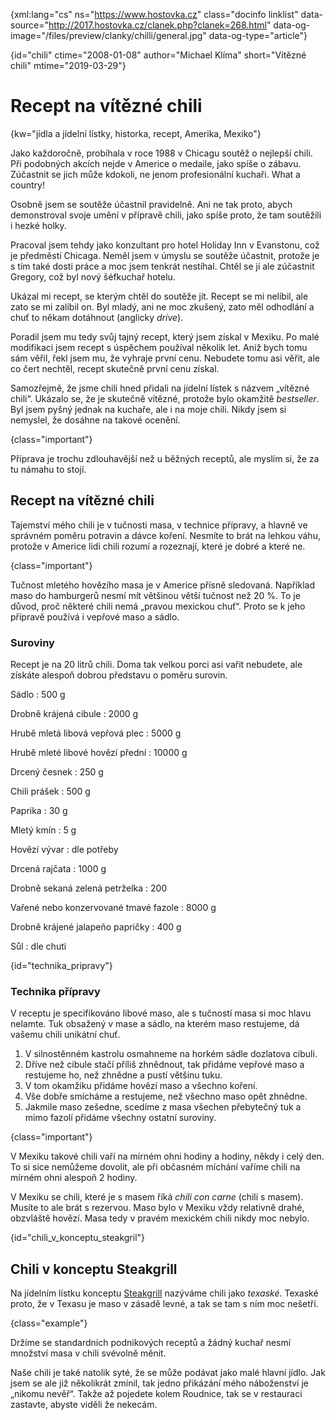 
{xml:lang="cs" ns="https://www.hostovka.cz" class="docinfo linklist" data-source="http://2017.hostovka.cz/clanek.php?clanek=268.html" data-og-image="/files/preview/clanky/chilli/general.jpg" data-og-type="article"}

{id="chili" ctime="2008-01-08" author="Michael Klíma" short="Vítězné chili" mtime="2019-03-29"}

# Recept na vítězné chili

<!-- generated attribute kw by user_udpatekw.sh on 2019-03-11, do not edit -->

{kw="jídla a jídelní lístky, historka, recept, Amerika, Mexiko"}

Jako každoročně, probíhala v roce 1988 v Chicagu soutěž o nejlepší chili. Při podobných akcích nejde v Americe o medaile, jako spíše o zábavu. Zúčastnit se jich může kdokoli, ne jenom profesionální kuchaři. What a country!

Osobně jsem se soutěže účastnil pravidelně. Ani ne tak proto, abych demonstroval svoje umění v přípravě chili, jako spíše proto, že tam soutěžili i hezké holky.

Pracoval jsem tehdy jako konzultant pro hotel Holiday Inn v Evanstonu, což je předměstí Chicaga. Neměl jsem v úmyslu se soutěže účastnit, protože je s tím také dosti práce a moc jsem tenkrát nestíhal. Chtěl se jí ale zúčastnit Gregory, což byl nový šéfkuchař hotelu.

Ukázal mi recept, se kterým chtěl do soutěže jít. Recept se mi nelíbil, ale zato se mi zalíbil on. Byl mladý, ani ne moc zkušený, zato měl odhodlání a chuť to někam dotáhnout (anglicky _drive_).

Poradil jsem mu tedy svůj tajný recept, který jsem získal v Mexiku. Po malé modifikaci jsem recept s úspěchem používal několik let. Aniž bych tomu sám věřil, řekl jsem mu, že vyhraje první cenu. Nebudete tomu asi věřit, ale co čert nechtěl, recept skutečně první cenu získal.

Samozřejmě, že jsme chili hned přidali na jídelní lístek s názvem „vítězné chili“. Ukázalo se, že je skutečně vítězné, protože bylo okamžitě _bestseller_. Byl jsem pyšný jednak na kuchaře, ale i na moje chili. Nikdy jsem si nemyslel, že dosáhne na takové ocenění.

{class="important"}

Příprava je trochu zdlouhavější než u běžných receptů, ale myslím si, že za tu námahu to stojí.

## Recept na vítězné chili

Tajemství mého chili je v tučnosti masa, v technice přípravy, a hlavně ve správném poměru potravin a dávce koření. Nesmíte to brát na lehkou váhu, protože v Americe lidi chili rozumí a rozeznají, které je dobré a které ne.

{class="important"}

Tučnost mletého hovězího masa je v Americe přísně sledovaná. Například maso do hamburgerů nesmí mít většinou větší tučnost než 20 %. To je důvod, proč některé chili nemá „pravou mexickou chuť“. Proto se k jeho přípravě používá i vepřové maso a sádlo.

### Suroviny

Recept je na 20 litrů chili. Doma tak velkou porci asi vařit nebudete, ale získáte alespoň dobrou představu o poměru surovin.

Sádlo
:   500 g

Drobně krájená cibule
:   2000 g

Hrubě mletá libová vepřová plec
:   5000 g

Hrubě mleté libové hovězí přední
:   10000 g

Drcený česnek
:   250 g

Chili prášek
:   500 g

Paprika
:   30 g

<!-- sep -->

Mletý kmín
:   5 g

Hovězí vývar
:   dle potřeby

Drcená rajčata
:   1000 g

Drobně sekaná zelená petrželka
:   200

Vařené nebo konzervované tmavé fazole
:   8000 g

Drobně krájené jalapeño papričky
:   400 g

Sůl
:   dle chuti

{id="technika_pripravy"}

### Technika přípravy

V receptu je specifikováno libové maso, ale s tučností masa si moc hlavu nelamte. Tuk obsažený v mase a sádlo, na kterém maso restujeme, dá vašemu chili unikátní chuť.

 1. V silnostěnném kastrolu osmahneme na horkém sádle dozlatova cibuli.
 2. Dříve než cibule stačí příliš zhnědnout, tak přidáme vepřové maso a restujeme ho, než zhnědne a pustí většinu tuku.
 3. V tom okamžiku přidáme hovězí maso a všechno koření.
 4. Vše dobře smícháme a restujeme, než všechno maso opět zhnědne.
 5. Jakmile maso zešedne, scedíme z masa všechen přebytečný tuk a mimo fazolí přidáme všechny ostatní suroviny.

{class="important"}

V Mexiku takové chili vaří na mírném ohni hodiny a hodiny, někdy i celý den. To si sice nemůžeme dovolit, ale při občasném míchání vaříme chili na mírném ohni alespoň 2 hodiny.

V Mexiku se chili, které je s masem říká _chili con carne_ (chili s masem). Musíte to ale brát s rezervou. Maso bylo v Mexiku vždy relativně drahé, obzvláště hovězí. Masa tedy v pravém mexickém chili nikdy moc nebylo.

{id="chili\_v\_konceptu_steakgril"}

## Chili v konceptu Steakgrill

Na jídelním lístku konceptu [Steakgrill][1] nazýváme chili jako _texaské_. Texaské proto, že v Texasu je maso v zásadě levné, a tak se tam s ním moc nešetří.

{class="example"}

Držíme se standardních podnikových receptů a žádný kuchař nesmí množství masa v chili svévolně měnit.

Naše chili je také natolik syté, že se může podávat jako malé hlavní jídlo. Jak jsem se ale již několikrát zmínil, tak jedno přikázání mého náboženství je „nikomu nevěř“. Takže až pojedete kolem Roudnice, tak se v restauraci zastavte, abyste viděli že nekecám.

 [1]: https://www.steakgrill.cz

